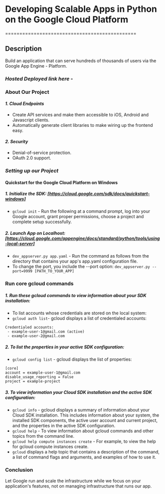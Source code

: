 # Developing Scalable Apps in Python on the Google Cloud Platform
==============================================

## Description

Build an application that can serve hundreds of thousands of users via the Google App Engine - Platform.

### *Hosted Deployed link here* -


### About Our Project

#### *1. Cloud Endpoints*
* Create API services and make them accessible to iOS, Android and Javascript clients.
* Automatically generate client libraries to make wiring up the frontend easy.

#### *2. Security*
* Denial-of-service protection.
* OAuth 2.0 support.

### _Setting up our Project_
#### Quickstart for the Google Cloud Platform on Windows

##### 1. *Initialize the SDK:* [https://cloud.google.com/sdk/docs/quickstart-windows]

* `gcloud init` - Run the following at a command prompt, log into your Google account, grant proper permissions, choose a project and complete setup successfully.

##### 2. *Launch App on Localhost:* [https://cloud.google.com/appengine/docs/standard/python/tools/using-local-server]

* `dev_appserver.py app.yaml` - Run the command as follows from the directory that contains your app's app.yaml configuration file.
* To change the port, you include the --port option:
`dev_appserver.py --port=9999 [PATH_TO_YOUR_APP]`


### __Run core gcloud commands__

##### 1. Run these gcloud commands to view information about your SDK installation:
* To list accounts whose credentials are stored on the local system:
* `gcloud auth list`- gcloud displays a list of credentialed accounts:
```
Credentialed accounts:
 - example-user-1@gmail.com (active)
 - example-user-2@gmail.com

```

##### 2. To list the properties in your active SDK configuration:
* `gcloud config list` - gcloud displays the list of properties:
```
[core]
account = example-user-1@gmail.com
disable_usage_reporting = False
project = example-project
```

##### 3. To view information your Cloud SDK installation and the active SDK configuration:
* `gcloud info` - gcloud displays a summary of information about your Cloud SDK installation. This includes information about your system, the installed SDK components, the active user account and current project, and the properties in the active SDK configuration.
* `gcloud help` - To view information about gcloud commands and other topics from the command line.
* `gcloud help compute instances create` - For example, to view the help for gcloud compute instances create.
* `gcloud` displays a help topic that contains a description of the command, a list of command flags and arguments, and examples of how to use it.


### Conclusion
Let Google run and scale the infrastructure while we focus on your application's features, not on managing infrastructure that runs our app.
